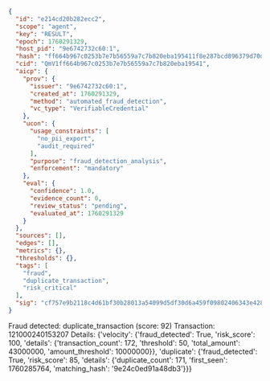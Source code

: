 ```json
{
  "id": "e214cd20b282ecc2",
  "scope": "agent",
  "key": "RESULT",
  "epoch": 1760291329,
  "host_pid": "9e6742732c60:1",
  "hash": "ff664b967c0253b7e7b56559a7c7b820eba195411f8e287bcd896379d70dc222",
  "cid": "QmV1ff664b967c0253b7e7b56559a7c7b820eba19541",
  "aicp": {
    "prov": {
      "issuer": "9e6742732c60:1",
      "created_at": 1760291329,
      "method": "automated_fraud_detection",
      "vc_type": "VerifiableCredential"
    },
    "ucon": {
      "usage_constraints": [
        "no_pii_export",
        "audit_required"
      ],
      "purpose": "fraud_detection_analysis",
      "enforcement": "mandatory"
    },
    "eval": {
      "confidence": 1.0,
      "evidence_count": 0,
      "review_status": "pending",
      "evaluated_at": 1760291329
    }
  },
  "sources": [],
  "edges": [],
  "metrics": {},
  "thresholds": {},
  "tags": [
    "fraud",
    "duplicate_transaction",
    "risk_critical"
  ],
  "sig": "cf757e9b2118c4d61bf30b28013a54099d5df30d6a459f09802406343e42831c"
}
```

Fraud detected: duplicate_transaction (score: 92)
Transaction: 121000240153207
Details: {'velocity': {'fraud_detected': True, 'risk_score': 100, 'details': {'transaction_count': 172, 'threshold': 50, 'total_amount': 43000000, 'amount_threshold': 10000000}}, 'duplicate': {'fraud_detected': True, 'risk_score': 85, 'details': {'duplicate_count': 171, 'first_seen': 1760285764, 'matching_hash': '9e24c0ed91a48db3'}}}